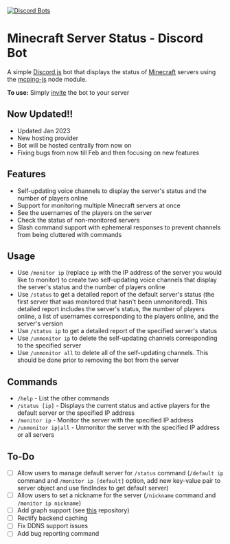 [![Discord Bots](https://top.gg/api/widget/servers/788083161296273517.svg)](https://top.gg/bot/788083161296273517)

# Minecraft Server Status - Discord Bot

A simple [Discord.js](https://www.npmjs.com/package/discord.js) bot that displays the status of [Minecraft](https://minecraft.gamepedia.com) servers using the [mcping-js](https://www.npmjs.com/package/mcping-js) node module.

**To use:** Simply [invite](https://discord.com/api/oauth2/authorize?client_id=788083161296273517&permissions=268435472&scope=bot%20applications.commands) the bot to your server

## Now Updated!!

- Updated Jan 2023
- New hosting provider
- Bot will be hosted centrally from now on
- Fixing bugs from now till Feb and then focusing on new features

## Features

- Self-updating voice channels to display the server's status and the number of players online
- Support for monitoring multiple Minecraft servers at once
- See the usernames of the players on the server
- Check the status of non-monitored servers
- Slash command support with ephemeral responses to prevent channels from being cluttered with commands

## Usage

- Use `/monitor ip` (replace `ip` with the IP address of the server you would like to monitor) to create two self-updating voice channels that display the server's status and the number of players online
- Use `/status` to get a detailed report of the default server's status (the first server that was monitored that hasn't been unmonitored). This detailed report includes the server's status, the number of players online, a list of usernames corresponding to the players online, and the server's version
- Use `/status ip` to get a detailed report of the specified server's status
- Use `/unmonitor ip` to delete the self-updating channels corresponding to the specified server
- Use `/unmonitor all` to delete all of the self-updating channels. This should be done prior to removing the bot from the server

## Commands

- `/help` - List the other commands
- `/status [ip]` - Displays the current status and active players for the default server or the specified IP address
- `/monitor ip` - Monitor the server with the specified IP address
- `/unmonitor ip|all` - Unmonitor the server with the specified IP address or all servers

## To-Do

- [ ] Allow users to manage default server for `/status` command (`/default ip` command and `/monitor ip [default]` option, add new key-value pair to server object and use findIndex to get default server)
- [ ] Allow users to set a nickname for the server (`/nickname` command and `/monitor ip nickname`)
- [ ] Add graph support (see [this](https://github.com/cappig/MC-status-bot) repository)
- [ ] Rectify backend caching
- [ ] Fix DDNS support issues
- [ ] Add bug reporting command
